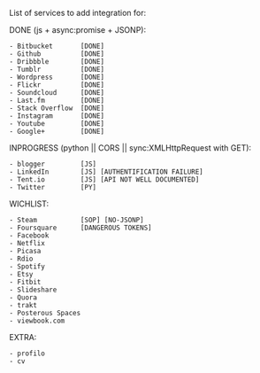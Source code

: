 List of services to add integration for:

DONE (js + async:promise + JSONP):

    - Bitbucket       [DONE]
    - Github          [DONE]
    - Dribbble        [DONE]
    - Tumblr          [DONE]
    - Wordpress       [DONE]
    - Flickr          [DONE]
    - Soundcloud      [DONE]
    - Last.fm         [DONE]
    - Stack Overflow  [DONE]
    - Instagram       [DONE]
    - Youtube         [DONE]
    - Google+         [DONE]

INPROGRESS (python || CORS || sync:XMLHttpRequest with GET):

    - blogger         [JS]
    - LinkedIn        [JS] [AUTHENTIFICATION FAILURE]
    - Tent.io         [JS] [API NOT WELL DOCUMENTED]
    - Twitter         [PY]

WICHLIST:

    - Steam           [SOP] [NO-JSONP]
    - Foursquare      [DANGEROUS TOKENS]
    - Facebook
    - Netflix
    - Picasa
    - Rdio
    - Spotify
    - Etsy
    - Fitbit
    - Slideshare
    - Quora
    - trakt
    - Posterous Spaces
    - viewbook.com

EXTRA:

    - profilo
    - cv
